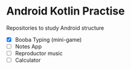 # Android Kotlin Practise

Repositories to study Android structure

- [x] Booba Typing (mini-game)
- [ ] Notes App
- [ ] Reproductor music
- [ ] Calculator

